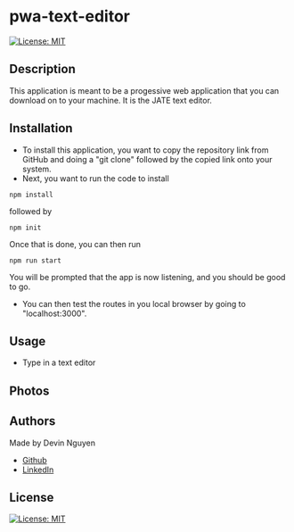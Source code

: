 # pwa-text-editor

[![License: MIT](https://img.shields.io/badge/License-MIT-yellow.svg)](https://opensource.org/licenses/MIT)

## Description

This application is meant to be a progessive web application that you can download on to your machine. It is the JATE text editor.

## Installation

- To install this application, you want to copy the repository link from GitHub and doing a "git clone" followed by the copied link onto your system.
- Next, you want to run the code to install

```
npm install
```

followed by

```
npm init
```

Once that is done, you can then run

```
npm run start
```

You will be prompted that the app is now listening, and you should be good to go.

- You can then test the routes in you local browser by going to "localhost:3000".


## Usage

- Type in a text editor

## Photos



## Authors

Made by Devin Nguyen

- [Github](https://github.com/kuyadevin)
- [LinkedIn](https://www.linkedin.com/in/devin-nguyen-9a0676212/)

## License

[![License: MIT](https://img.shields.io/badge/License-MIT-yellow.svg)](https://opensource.org/licenses/MIT)
